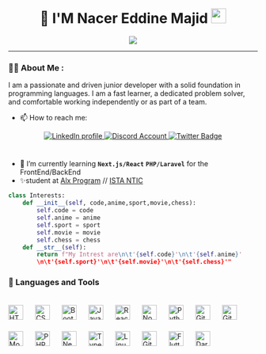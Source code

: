 <div align="center">
    <h1>
      🎈 I'M Nacer Eddine Majid
      <img src="https://media.giphy.com/media/hvRJCLFzcasrR4ia7z/giphy.gif" width="30px"/>
    </h1>
  </div>
  <p align="center">
  <a href="https://github.com/DenverCoder1/readme-typing-svg"><img src="https://readme-typing-svg.herokuapp.com?color=%2336BCF7&size=24&center=true&lines=I'm+Full+Stack+Web+Developer"></a>
</p>

---

### :man_technologist: About Me :

<p>I am a passionate and driven junior developer with a solid foundation in programming languages. I am a fast learner, a dedicated problem solver, and comfortable working independently or as part of a team.</p>

- 📫 How to reach me:
<div align="center" id="badges">
    <a href="https://www.linkedin.com/in/nacer-eddine-majid-bb0181262/">
      <img src="https://img.shields.io/badge/LinkedIn-blue?style=for-the-badge&logo=linkedin&logoColor=white" alt="LinkedIn profile"/>
    </a>
    <a href="https://www.discordapp.com/users/689985604087316503">
      <img src="https://img.shields.io/badge/NACEREDDINE-%237289DA.svg?style=for-the-badge&logo=discord&logoColor=white" alt="Discord Account"/>
    </a>
    <a href="https://twitter.com/NacerEd94535091">
      <img src="https://img.shields.io/badge/Twitter-blue?style=for-the-badge&logo=twitter&logoColor=white" alt="Twitter Badge"/>
    </a>
  </div>

#

- 🎯 I’m currently learning **`Next.js/React`** **`PHP/Laravel`** for the FrontEnd/BackEnd
- ✨student at <a href="https://www.alxafrica.com/">Alx Program</a> // <a href="https://www.ofppt.ma/">ISTA NTIC</a>

```python
class Interests:
    def __init__(self, code,anime,sport,movie,chess):
        self.code = code
        self.anime = anime
        self.sport = sport
        self.movie = movie
        self.chess = chess
    def __str__(self):
        return f"My Intrest are\n\t'{self.code}'\n\t'{self.anime}'
        \n\t'{self.sport}'\n\t'{self.movie}'\n\t'{self.chess}'"
```

### 🧰 Languages and Tools

<img alt="HTML" width="30px" style="padding-right:20px; margin-top:20px; aspect-ratio=1" src="https://cdn.jsdelivr.net/gh/devicons/devicon/icons/html5/html5-plain.svg" />
<img alt="CSS" width="30px" style="padding-right:20px; margin-top:20px; aspect-ratio=1" src="https://cdn.jsdelivr.net/gh/devicons/devicon/icons/css3/css3-plain.svg" />
<img alt="Bootstrap" width="30px" style="padding-right:20px; margin-top:20px; aspect-ratio=1" src="https://cdn.jsdelivr.net/gh/devicons/devicon/icons/bootstrap/bootstrap-plain-wordmark.svg" />
<img alt="JavaScript" width="30px" style="padding-right:20px; margin-top:20px; aspect-ratio=1" src="https://cdn.jsdelivr.net/gh/devicons/devicon/icons/javascript/javascript-plain.svg" />
<img alt="React" width="30px" style="padding-right:20px; margin-top:20px; aspect-ratio=1" src="https://cdn.jsdelivr.net/gh/devicons/devicon/icons/react/react-original.svg" />
<img alt="NodeJS" width="30px" style="padding-right:20px; margin-top:20px; aspect-ratio=1" src="https://cdn.jsdelivr.net/gh/devicons/devicon/icons/nodejs/nodejs-original.svg" />
<img alt="Python" width="30px" style="padding-right:20px; margin-top:20px; aspect-ratio=1" src="https://cdn.jsdelivr.net/gh/devicons/devicon/icons/python/python-plain.svg" />
<img alt="Git" width="30px" style="padding-right:20px; margin-top:20px; aspect-ratio=1" src="https://cdn.jsdelivr.net/gh/devicons/devicon/icons/git/git-original.svg" />
<img alt="GitHub" width="30px" style="padding-right:20px; margin-top:20px; aspect-ratio=1" src="https://cdn.jsdelivr.net/gh/devicons/devicon/icons/github/github-original.svg" />
<img alt="MongoDb" width="30px" style="padding-right:20px; margin-top:20px; aspect-ratio=1" src="https://cdn.jsdelivr.net/gh/devicons/devicon/icons/mongodb/mongodb-original-wordmark.svg" />
<img alt="PHP" width="30px" style="padding-right:20px; margin-top:20px; aspect-ratio=1" src="https://cdn.jsdelivr.net/gh/devicons/devicon/icons/php/php-original.svg" />
<img alt="NextJs" width="30px" style="padding-right:20px; margin-top:20px; aspect-ratio=1" src="https://cdn.jsdelivr.net/gh/devicons/devicon/icons/nextjs/nextjs-line.svg" />
<img alt="TypeScript" width="30px" style="padding-right:20px; margin-top:20px; aspect-ratio=1" src="https://cdn.jsdelivr.net/gh/devicons/devicon/icons/typescript/typescript-plain.svg" />
<img alt="Linux" width="30px" style="padding-right:20px; margin-top:20px; aspect-ratio=1" src="https://cdn.jsdelivr.net/gh/devicons/devicon/icons/linux/linux-original.svg" />
<img alt="GitLab" width="30px" style="padding-right:20px; margin-top:20px; aspect-ratio=1" src="https://cdn.jsdelivr.net/gh/devicons/devicon/icons/gitlab/gitlab-original.svg" />
<img alt="Flutter" width="30px" style="padding-right:20px; margin-top:20px; aspect-ratio=1" src="https://cdn.jsdelivr.net/gh/devicons/devicon/icons/flutter/flutter-original.svg" />
<img alt="Dart" width="30px" style="padding-right:20px; margin-top:20px; aspect-ratio=1" src="https://cdn.jsdelivr.net/gh/devicons/devicon/icons/dart/dart-original.svg" />
